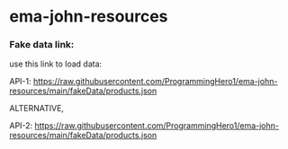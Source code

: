 # ema-john-resources

### Fake data link:

use this link to load data:

API-1: https://raw.githubusercontent.com/ProgrammingHero1/ema-john-resources/main/fakeData/products.json

ALTERNATIVE,

API-2: https://raw.githubusercontent.com/ProgrammingHero1/ema-john-resources/main/fakeData/products.json
